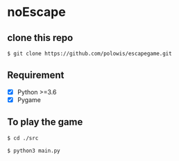 # noEscape
 
## clone this repo

```bash
$ git clone https://github.com/polowis/escapegame.git
```

## Requirement
- [x] Python >=3.6
- [x] Pygame

## To play the game
``` bash
$ cd ./src
```
``` bash
$ python3 main.py
```
